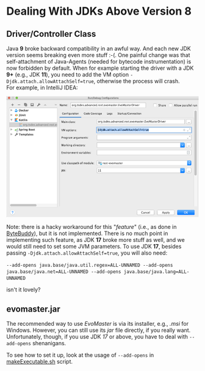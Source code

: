 # Dealing With JDKs Above Version 8

## Driver/Controller Class

Java __9__ broke backward compatibility in an awful way.
And each new JDK version seems breaking even more stuff :-(.
One painful change was that self-attachment of Java-Agents (needed for bytecode instrumentation)
is now forbidden by default.
When for example starting the driver with a JDK __9+__ (e.g., JDK __11__), you need to add the VM option
`-Djdk.attach.allowAttachSelf=true`, otherwise the process will crash.   
For example, in IntelliJ IDEA:

![](img/intellij_jdk11_jvm_options.png)

Note: there is a hacky workaround for this "_feature_"
(i.e., as done in [ByteBuddy](https://github.com/raphw/byte-buddy/issues/295)),
but it is not implemented. 
There is no much point in implementing such feature, as JDK __17__ broke more stuff as well, and we would still need to set some JVM parameters. 
To use JDK __17__, besides passing `-Djdk.attach.allowAttachSelf=true`, you will also need:

`--add-opens java.base/java.util.regex=ALL-UNNAMED --add-opens java.base/java.net=ALL-UNNAMED --add-opens java.base/java.lang=ALL-UNNAMED`

isn't it lovely? 


## evomaster.jar

The recommended way to use _EvoMaster_ is via its installer, e.g.,
_.msi_ for Windows.
However, you can still use its _jar_ file directly, if you really want.
Unfortunately, though, if you use JDK _17_ or above, you have to deal
with `--add-opens` shenanigans. 

To see how to set it up, look at the usage of `--add-opens` in  [makeExecutable.sh](../makeExecutable.sh) script. 


